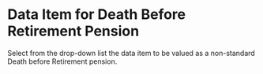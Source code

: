# Data Item for Death Before Retirement Pension

Select from the drop-down list the data item to be valued as a
non-standard Death before Retirement pension.
